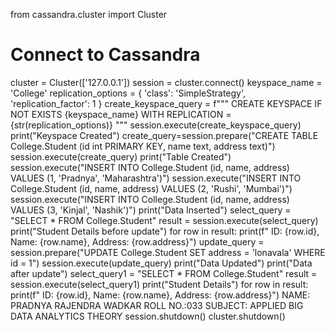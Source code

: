 from cassandra.cluster import Cluster
# Connect to Cassandra
cluster = Cluster(['127.0.0.1'])
session = cluster.connect()
keyspace_name = 'College'
replication_options = {
 'class': 'SimpleStrategy',
 'replication_factor': 1
}
create_keyspace_query = f"""
 CREATE KEYSPACE IF NOT EXISTS {keyspace_name}
 WITH REPLICATION = {str(replication_options)}
"""
session.execute(create_keyspace_query)
print("Keyspace Created")
create_query=session.prepare("CREATE TABLE College.Student (id int PRIMARY KEY, name text, 
address text)")
session.execute(create_query)
print("Table Created")
session.execute("INSERT INTO College.Student (id, name, address) VALUES (1, 'Pradnya', 
'Maharashtra')")
session.execute("INSERT INTO College.Student (id, name, address) VALUES (2, 'Rushi', 'Mumbai')")
session.execute("INSERT INTO College.Student (id, name, address) VALUES (3, 'Kinjal', 'Nashik')")
print("Data Inserted")
select_query = "SELECT * FROM College.Student"
result = session.execute(select_query)
print("Student Details before update")
for row in result:
 print(f" ID: {row.id}, Name: {row.name}, Address: {row.address}")
update_query = session.prepare("UPDATE College.Student SET address = 'lonavala' WHERE id = 1")
session.execute(update_query)
print("Data Updated")
print("Data after update")
select_query1 = "SELECT * FROM College.Student"
result = session.execute(select_query1)
print("Student Details")
for row in result:
 print(f" ID: {row.id}, Name: {row.name}, Address: {row.address}")
NAME: PRADNYA RAJENDRA WADKAR 
ROLL NO.:033
SUBJECT: APPLIED BIG DATA ANALYTICS THEORY
session.shutdown()
cluster.shutdown()
